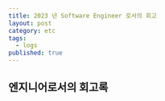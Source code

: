 ```yaml
---
title: 2023 년 Software Engineer 로서의 회고
layout: post
category: etc
tags:
  - logs
published: true
---
```


## 엔지니어로서의 회고록

